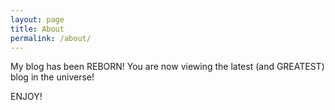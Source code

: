 ```yaml
---
layout: page
title: About
permalink: /about/
---
```


My blog has been REBORN! You are now viewing the latest (and GREATEST) blog in the universe!

ENJOY!
